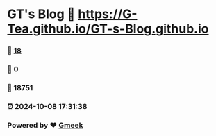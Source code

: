# GT's Blog :link: https://G-Tea.github.io/GT-s-Blog.github.io 
### :page_facing_up: [18](https://G-Tea.github.io/GT-s-Blog.github.io/tag.html) 
### :speech_balloon: 0 
### :hibiscus: 18751 
### :alarm_clock: 2024-10-08 17:31:38 
### Powered by :heart: [Gmeek](https://github.com/Meekdai/Gmeek)
